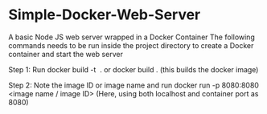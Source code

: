 # Simple-Docker-Web-Server
A basic Node JS web server wrapped in a Docker Container
The following commands needs to be run inside the project directory to create a Docker container and start the web server

Step 1: Run docker build -t <image name> . or docker build . (this builds the docker image)
  
Step 2: Note the image ID or image name and run docker run -p 8080:8080 <image name / image ID> (Here, using both localhost and container port as 8080)
